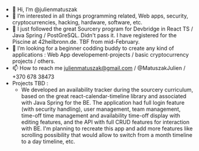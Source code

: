 - 👋 Hi, I’m @julienmatuszak
- 👀 I’m interested in all things programming related, Web apps, security, cryptocurrencies, hacking, hardware, software, etc.
- 🌱 I just followed the great Sourcery program for Devbridge in React TS / Java Spring / PostGreSQL. Didn't pass it. I have registered for the Piscine at 42heilbronn.de. TBF from mid-February.
- 💞️ I’m looking for a beginner codding buddy to create any kind of applications : Web App developement-projects / basic cryptocurrency projects / others.
- 📫 How to reach me julienmatuszak@gmail.com / @MatuszakJulien / +370 678 38473
- Projects TBD :
    - We developed an availability tracker during the sourcery curriculum, based on the great react-calendar-timeline library and associated with Java Spring for the BE. The application had full login feature (with security handling), user management, team management, time-off time management and availability time-off display with editing features, and the API with full CRUD features for interaction with BE. I'm planning to recreate this app and add more features like scrolling possibility that would allow to switch from a month timeline to a day timeline, etc.

<!---
julienmatuszak/julienmatuszak is a ✨ special ✨ repository because its `README.md` (this file) appears on your GitHub profile.
You can click the Preview link to take a look at your changes.
--->
